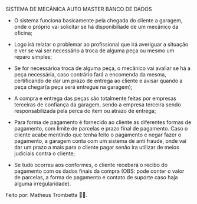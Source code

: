 SISTEMA DE MECÂNICA AUTO MASTER BANCO DE DADOS 

* O sistema funciona basicamente pela chegada do cliente a garagem, onde o próprio vai solicitar se há disponibiliade de um mecânico da oficina;

* Logo irá relatar o problemar ao profissional que irá averiguar a situação e ver se vai ser necessário a troca de alguma peça ou mesmo um reparo simples;

* Se for necessárioa troca de alguma peça, o mecânico vai avaliar se há a peça necessária, caso contrário fará a encomenda da mesma, certificando de dar um prazo de entrega ao cliente e avisar quando a peça chegar(a peça será entregue na garagem);

* A compra e entrega das peças são totalmente feitas por empresas terceiras de confiança da garagem, sendo a empresa terceira sendo responsabilizada pela perca do item ou atrazo de entrega;

* Para forma de pagamento é fornecido ao cliente as diferentes formas de pagamento, com limite de parcelas e prazo final de pagamento. Caso o cliente  acabe mentindo que tenha feito o pagamento e negar fazer o pagamento, a garagem conta com um sistema de anti fraude, onde vai dar um prazo a mais para o cliente pagar senão ira utilizar de meios judiciais contra o cliente;

* Se tudo ocorreu aos conformes, o cliente receberá o recibo do pagamento com os dados finais da compra (OBS: pode conter o valor de parcelas, a forma de pagamento e contato de suporte caso haja alguma irregularidade).

Feito por: Matheus Trombetta 🤘🤘.
